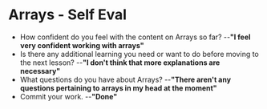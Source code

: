 # Arrays - Self Eval

  * How confident do you feel with the content on Arrays so far? --**"I feel very confident working with arrays"**
  * Is there any additional learning you need or want to do before moving to the next lesson? --**"I don't think that more explanations are necessary"**
  * What questions do you have about Arrays? --**"There aren't any questions pertaining to arrays in my head at the moment"**
  * Commit your work. --**"Done"**